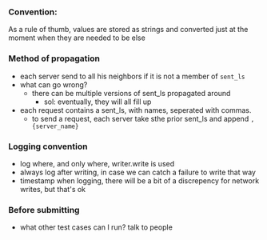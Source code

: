 ### Convention: 
As a rule of thumb, values are stored as strings and converted just at the moment when they are needed to be else 


### Method of propagation 
- each server send to all his neighbors if it is not a member of `sent_ls`
- what can go wrong? 
    - there can be multiple versions of sent_ls propagated around 
        - sol: eventually, they will all fill up
- each request contains a sent_ls, with names, seperated with commas.
    - to send a request, each server take sthe prior sent_ls and append `,{server_name}`

### Logging convention 
- log where, and only where, writer.write is used
- always log after writing, in case we can catch a failure to write that way
- timestamp when logging, there will be a bit of a discrepency for network writes, but that's ok

### Before submitting
- what other test cases can I run? talk to people

